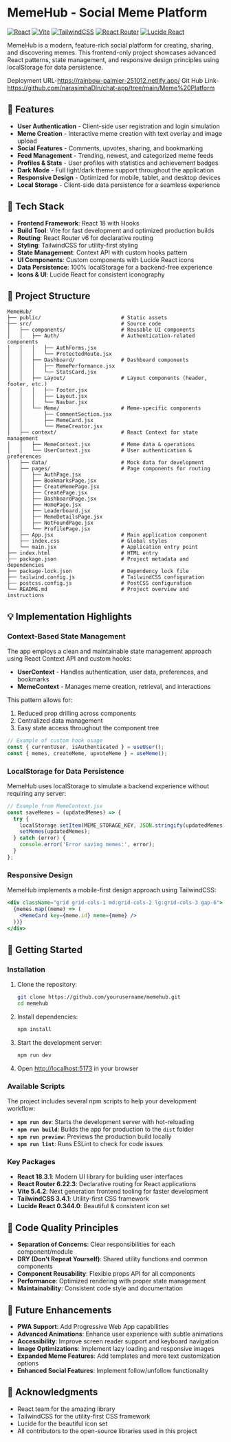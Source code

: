 # MemeHub - Social Meme Platform

[![React](https://img.shields.io/badge/React-18.3.1-61dafb)](https://reactjs.org/)
[![Vite](https://img.shields.io/badge/Vite-5.4.2-646CFF)](https://vitejs.dev/)
[![TailwindCSS](https://img.shields.io/badge/TailwindCSS-3.4.1-38b2ac)](https://tailwindcss.com/)
[![React Router](https://img.shields.io/badge/React_Router-6.22.3-CA4245)](https://reactrouter.com/)
[![Lucide React](https://img.shields.io/badge/Lucide_React-0.344.0-lightblue)](https://lucide.dev/)

MemeHub is a modern, feature-rich social platform for creating, sharing, and discovering memes. This frontend-only project showcases advanced React patterns, state management, and responsive design principles using localStorage for data persistence.

Deployment URL-https://rainbow-palmier-251012.netlify.app/
Git Hub Link-https://github.com/narasimhaDln/chat-app/tree/main/Meme%20Platform

## 🚀 Features

- **User Authentication** - Client-side user registration and login simulation
- **Meme Creation** - Interactive meme creation with text overlay and image upload
- **Social Features** - Comments, upvotes, sharing, and bookmarking
- **Feed Management** - Trending, newest, and categorized meme feeds
- **Profiles & Stats** - User profiles with statistics and achievement badges
- **Dark Mode** - Full light/dark theme support throughout the application
- **Responsive Design** - Optimized for mobile, tablet, and desktop devices
- **Local Storage** - Client-side data persistence for a seamless experience

## 🔧 Tech Stack

- **Frontend Framework**: React 18 with Hooks
- **Build Tool**: Vite for fast development and optimized production builds
- **Routing**: React Router v6 for declarative routing
- **Styling**: TailwindCSS for utility-first styling
- **State Management**: Context API with custom hooks pattern
- **UI Components**: Custom components with Lucide React icons
- **Data Persistence**: 100% localStorage for a backend-free experience
- **Icons & UI**: Lucide React for consistent iconography

## 📂 Project Structure

```
MemeHub/
├── public/                          # Static assets
├── src/                             # Source code
│   ├── components/                  # Reusable UI components
│   │   ├── Auth/                    # Authentication-related components
│   │   │   ├── AuthForms.jsx
│   │   │   └── ProtectedRoute.jsx
│   │   ├── Dashboard/               # Dashboard components
│   │   │   ├── MemePerformance.jsx
│   │   │   └── StatsCard.jsx
│   │   ├── Layout/                  # Layout components (header, footer, etc.)
│   │   │   ├── Footer.jsx
│   │   │   ├── Layout.jsx
│   │   │   └── Navbar.jsx
│   │   └── Meme/                    # Meme-specific components
│   │       ├── CommentSection.jsx
│   │       ├── MemeCard.jsx
│   │       └── MemeCreator.jsx
│   ├── context/                     # React Context for state management
│   │   ├── MemeContext.jsx          # Meme data & operations
│   │   └── UserContext.jsx          # User authentication & preferences
│   ├── data/                        # Mock data for development
│   ├── pages/                       # Page components for routing
│   │   ├── AuthPage.jsx
│   │   ├── BookmarksPage.jsx
│   │   ├── CreateMemePage.jsx
│   │   ├── CreatePage.jsx
│   │   ├── DashboardPage.jsx
│   │   ├── HomePage.jsx
│   │   ├── Leaderboard.jsx
│   │   ├── MemeDetailsPage.jsx
│   │   ├── NotFoundPage.jsx
│   │   └── ProfilePage.jsx
│   ├── App.jsx                      # Main application component
│   ├── index.css                    # Global styles
│   └── main.jsx                     # Application entry point
├── index.html                       # HTML entry
├── package.json                     # Project metadata and dependencies
├── package-lock.json                # Dependency lock file
├── tailwind.config.js               # TailwindCSS configuration
├── postcss.config.js                # PostCSS configuration
└── README.md                        # Project overview and instructions
```

## 💡 Implementation Highlights

### Context-Based State Management

The app employs a clean and maintainable state management approach using React Context API and custom hooks:

- **UserContext** - Handles authentication, user data, preferences, and bookmarks
- **MemeContext** - Manages meme creation, retrieval, and interactions

This pattern allows for:
1. Reduced prop drilling across components
2. Centralized data management
3. Easy state access throughout the component tree

```jsx
// Example of custom hook usage
const { currentUser, isAuthenticated } = useUser();
const { memes, createMeme, upvoteMeme } = useMeme();
```

### LocalStorage for Data Persistence

MemeHub uses localStorage to simulate a backend experience without requiring any server:

```jsx
// Example from MemeContext.jsx
const saveMemes = (updatedMemes) => {
  try {
    localStorage.setItem(MEME_STORAGE_KEY, JSON.stringify(updatedMemes));
    setMemes(updatedMemes);
  } catch (error) {
    console.error('Error saving memes:', error);
  }
};
```

### Responsive Design

MemeHub implements a mobile-first design approach using TailwindCSS:

```jsx
<div className="grid grid-cols-1 md:grid-cols-2 lg:grid-cols-3 gap-6">
  {memes.map((meme) => (
    <MemeCard key={meme.id} meme={meme} />
  ))}
</div>
```

## 🚀 Getting Started
### Installation

1. Clone the repository:
   ```bash
   git clone https://github.com/yourusername/memehub.git
   cd memehub
   ```

2. Install dependencies:
   ```bash
   npm install
   ```

3. Start the development server:
   ```bash
   npm run dev
   ```

4. Open [http://localhost:5173](http://localhost:5173) in your browser

### Available Scripts

The project includes several npm scripts to help your development workflow:

- **`npm run dev`**: Starts the development server with hot-reloading
- **`npm run build`**: Builds the app for production to the `dist` folder
- **`npm run preview`**: Previews the production build locally
- **`npm run lint`**: Runs ESLint to check for code issues

### Key Packages

- **React 18.3.1**: Modern UI library for building user interfaces
- **React Router 6.22.3**: Declarative routing for React applications
- **Vite 5.4.2**: Next generation frontend tooling for faster development
- **TailwindCSS 3.4.1**: Utility-first CSS framework
- **Lucide React 0.344.0**: Beautiful & consistent icon set

## 📝 Code Quality Principles

- **Separation of Concerns**: Clear responsibilities for each component/module
- **DRY (Don't Repeat Yourself)**: Shared utility functions and common components
- **Component Reusability**: Flexible props API for all components
- **Performance**: Optimized rendering with proper state management
- **Maintainability**: Consistent code style and documentation

## 🧪 Future Enhancements

- **PWA Support**: Add Progressive Web App capabilities
- **Advanced Animations**: Enhance user experience with subtle animations
- **Accessibility**: Improve screen reader support and keyboard navigation
- **Image Optimizations**: Implement lazy loading and responsive images
- **Expanded Meme Features**: Add templates and more text customization options
- **Enhanced Social Features**: Implement follow/unfollow functionality

## 🙏 Acknowledgments

- React team for the amazing library
- TailwindCSS for the utility-first CSS framework
- Lucide for the beautiful icon set
- All contributors to the open-source libraries used in this project 